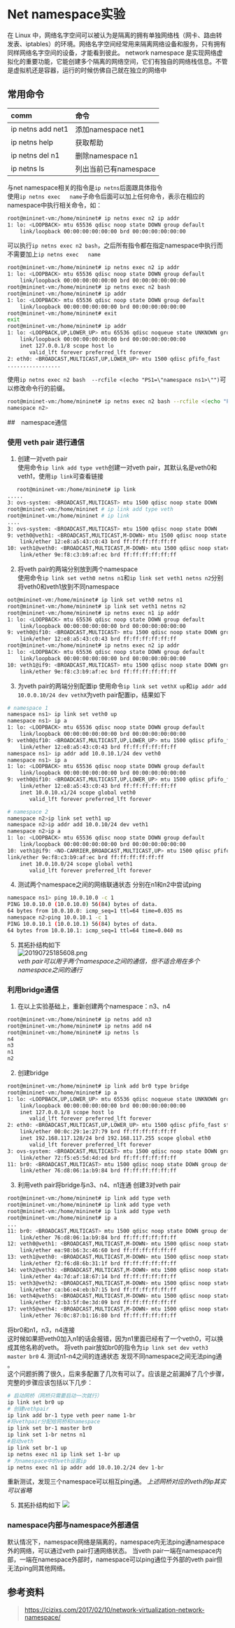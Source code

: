 # Net namespace实验
  在 Linux 中，网络名字空间可以被认为是隔离的拥有单独网络栈（网卡、路由转发表、iptables）的环境。网络名字空间经常用来隔离网络设备和服务，只有拥有同样网络名字空间的设备，才能看到彼此。 network namespace 是实现网络虚拟化的重要功能，它能创建多个隔离的网络空间，它们有独自的网络栈信息。不管是虚拟机还是容器，运行的时候仿佛自己就在独立的网络中

## 常用命令
| comm               | 命令               |
| :----------------- | :----------------- |
| ip netns add  net1 | 添加namespace net1 |
|ip netns help |获取帮助|
|ip netns del n1| 删除namespace n1|
|ip netns ls|列出当前已有namespace|
与net namespace相关的指令是`ip netns`后面跟具体指令  
使用`ip netns exec   name`子命令后面可以加上任何命令，表示在相应的namespace中执行相关命令，如：
```bash
root@mininet-vm:/home/mininet# ip netns exec n2 ip addr
1: lo: <LOOPBACK> mtu 65536 qdisc noop state DOWN group default 
    link/loopback 00:00:00:00:00:00 brd 00:00:00:00:00:00
```
可以执行`ip netns exec n2 bash`，之后所有指令都在指定namespace中执行而不需要加上`ip netns exec   name`
```bash
root@mininet-vm:/home/mininet# ip netns exec n2 ip addr
1: lo: <LOOPBACK> mtu 65536 qdisc noop state DOWN group default 
    link/loopback 00:00:00:00:00:00 brd 00:00:00:00:00:00
root@mininet-vm:/home/mininet# ip netns exec n2 bash
root@mininet-vm:/home/mininet# ip addr
1: lo: <LOOPBACK> mtu 65536 qdisc noop state DOWN group default 
    link/loopback 00:00:00:00:00:00 brd 00:00:00:00:00:00
root@mininet-vm:/home/mininet# exit
exit
root@mininet-vm:/home/mininet# ip addr
1: lo: <LOOPBACK,UP,LOWER_UP> mtu 65536 qdisc noqueue state UNKNOWN group default 
    link/loopback 00:00:00:00:00:00 brd 00:00:00:00:00:00
    inet 127.0.0.1/8 scope host lo
       valid_lft forever preferred_lft forever
2: eth0: <BROADCAST,MULTICAST,UP,LOWER_UP> mtu 1500 qdisc pfifo_fast 
.................
```
使用`ip netns exec n2 bash  --rcfile <(echo "PS1=\"namespace ns1>\"")`可以修改命令行的前缀。
```bash
root@mininet-vm:/home/mininet# ip netns exec n2 bash --rcfile <(echo "PS1=\"namespace n2>\"")
namespace n2>
```
##　namespace通信
### 使用 veth pair 进行通信
1. 创建一对veth pair   
   使用命令`ip link add type veth`创建一对veth pair，其默认名是veth0和veth1，使用`ip link`可查看链接
```bash
   root@mininet-vm:/home/mininet# ip link
.....
3: ovs-system: <BROADCAST,MULTICAST> mtu 1500 qdisc noop state DOWN 
root@mininet-vm:/home/mininet # ip link add type veth
root@mininet-vm:/home/mininet # ip link
....
3: ovs-system: <BROADCAST,MULTICAST> mtu 1500 qdisc noop state DOWN 
9: veth0@veth1: <BROADCAST,MULTICAST,M-DOWN> mtu 1500 qdisc noop state DOWN mode DEFAULT group default qlen 1000
    link/ether 12:e8:a5:43:c0:43 brd ff:ff:ff:ff:ff:ff
10: veth1@veth0: <BROADCAST,MULTICAST,M-DOWN> mtu 1500 qdisc noop state DOWN mode DEFAULT group default qlen 1000
    link/ether 9e:f8:c3:b9:af:ec brd ff:ff:ff:ff:ff:ff
```
2. 将veth pair的两端分别放到两个namespace   
   使用命令`ip link set veth0 netns n1`和`ip link set veth1 netns n2`分别将veth0和veth1放到不同namespace
```bash
oot@mininet-vm:/home/mininet# ip link set veth0 netns n1
root@mininet-vm:/home/mininet# ip link set veth1 netns n2
root@mininet-vm:/home/mininet# ip netns exec n1 ip addr
1: lo: <LOOPBACK> mtu 65536 qdisc noop state DOWN group default 
    link/loopback 00:00:00:00:00:00 brd 00:00:00:00:00:00
9: veth0@if10: <BROADCAST,MULTICAST> mtu 1500 qdisc noop state DOWN group default qlen 1000
    link/ether 12:e8:a5:43:c0:43 brd ff:ff:ff:ff:ff:ff
root@mininet-vm:/home/mininet# ip netns exec n2 ip addr
1: lo: <LOOPBACK> mtu 65536 qdisc noop state DOWN group default 
    link/loopback 00:00:00:00:00:00 brd 00:00:00:00:00:00
10: veth1@if9: <BROADCAST,MULTICAST> mtu 1500 qdisc noop state DOWN group default qlen 1000
    link/ether 9e:f8:c3:b9:af:ec brd ff:ff:ff:ff:ff:ff
```
3. 为veth pair的两端分别配置ip
   使用命令`ip link set vethX up`和`ip addr add  10.0.0.10/24 dev vethX`为veth pair配置ip，结果如下
```bash
# namespace 1
namespace ns1> ip link set veth0 up
namespace ns1> ip a
1: lo: <LOOPBACK> mtu 65536 qdisc noop state DOWN group default 
    link/loopback 00:00:00:00:00:00 brd 00:00:00:00:00:00
9: veth0@if10: <BROADCAST,MULTICAST,UP,LOWER_UP> mtu 1500 qdisc pfifo_fast state UP group default qlen 1000
    link/ether 12:e8:a5:43:c0:43 brd ff:ff:ff:ff:ff:ff
namespace ns1> ip addr add 10.0.10.1/24 dev veth0
namespace ns1> ip a
1: lo: <LOOPBACK> mtu 65536 qdisc noop state DOWN group default 
    link/loopback 00:00:00:00:00:00 brd 00:00:00:00:00:00
9: veth0@if10: <BROADCAST,MULTICAST,UP,LOWER_UP> mtu 1500 qdisc pfifo_fast state UP group default qlen 1000
    link/ether 12:e8:a5:43:c0:43 brd ff:ff:ff:ff:ff:ff
    inet 10.0.10.x1/24 scope global veth0
       valid_lft forever preferred_lft forever

# namespace 2
namespace n2>ip link set veth1 up
namespace n2>ip addr add 10.0.10/24 dev veth1
namespace n2>ip a
1: lo: <LOOPBACK> mtu 65536 qdisc noop state DOWN group default 
    link/loopback 00:00:00:00:00:00 brd 00:00:00:00:00:00
10: veth1@if9: <NO-CARRIER,BROADCAST,MULTICAST,UP> mtu 1500 qdisc pfifo_fast state LOWERLAYERDOWN group default qlen 1000
link/ether 9e:f8:c3:b9:af:ec brd ff:ff:ff:ff:ff:ff
    inet 10.0.10.0/24 scope global veth1
       valid_lft forever preferred_lft forever
```
   4. 测试两个namespace之间的网络联通状态
   分别在n1和n2中尝试ping
```bash
namespace ns1> ping 10.0.10.0 -c 1
PING 10.0.10.0 (10.0.10.0) 56(84) bytes of data.
64 bytes from 10.0.10.0: icmp_seq=1 ttl=64 time=0.035 ms
namespace n2>ping 10.0.10.1 -c 1
PING 10.0.10.1 (10.0.10.1) 56(84) bytes of data.
64 bytes from 10.0.10.1: icmp_seq=1 ttl=64 time=0.040 ms
```
5. 其拓扑结构如下  
   ![20190725185608.png](https://raw.githubusercontent.com/zdzh/pothos/master/img/20190725185608.png)    
*veth pair可以用于两个namespace之间的通信，但不适合用在多个namespace之间的通行*
### 利用bridge通信
1. 在以上实验基础上，重新创建两个namespace：n3、n4
```bash
root@mininet-vm:/home/mininet# ip netns add n3
root@mininet-vm:/home/mininet# ip netns add n4
root@mininet-vm:/home/mininet# ip netns ls
n4
n3
n1
n2
```
2. 创建bridge
```bash
root@mininet-vm:/home/mininet# ip link add br0 type bridge
root@mininet-vm:/home/mininet# ip a
1: lo: <LOOPBACK,UP,LOWER_UP> mtu 65536 qdisc noqueue state UNKNOWN group default 
    link/loopback 00:00:00:00:00:00 brd 00:00:00:00:00:00
    inet 127.0.0.1/8 scope host lo
       valid_lft forever preferred_lft forever
2: eth0: <BROADCAST,MULTICAST,UP,LOWER_UP> mtu 1500 qdisc pfifo_fast state UP group default qlen 1000
    link/ether 00:0c:29:1e:27:79 brd ff:ff:ff:ff:ff:ff
    inet 192.168.117.128/24 brd 192.168.117.255 scope global eth0
       valid_lft forever preferred_lft forever
3: ovs-system: <BROADCAST,MULTICAST> mtu 1500 qdisc noop state DOWN group default 
    link/ether 72:f5:e5:5d:4d:ed brd ff:ff:ff:ff:ff:ff
11: br0: <BROADCAST,MULTICAST> mtu 1500 qdisc noop state DOWN group default 
    link/ether 76:d8:06:1a:b9:84 brd ff:ff:ff:ff:ff:ff
```
3. 利用veth pair将bridge与n3、n4、n1连通
   创建3对veth pair
```bash
root@mininet-vm:/home/mininet# ip link add type veth
root@mininet-vm:/home/mininet# ip link add type veth
root@mininet-vm:/home/mininet# ip link add type veth
root@mininet-vm:/home/mininet# ip a
...
11: br0: <BROADCAST,MULTICAST> mtu 1500 qdisc noop state DOWN group default 
    link/ether 76:d8:06:1a:b9:84 brd ff:ff:ff:ff:ff:ff
12: veth0@veth1: <BROADCAST,MULTICAST,M-DOWN> mtu 1500 qdisc noop state DOWN group default qlen 1000
    link/ether ea:98:b6:3c:46:60 brd ff:ff:ff:ff:ff:ff
13: veth1@veth0: <BROADCAST,MULTICAST,M-DOWN> mtu 1500 qdisc noop state DOWN group default qlen 1000
    link/ether f2:f6:d8:6b:31:1f brd ff:ff:ff:ff:ff:ff
14: veth2@veth3: <BROADCAST,MULTICAST,M-DOWN> mtu 1500 qdisc noop state DOWN group default qlen 1000
    link/ether 4a:7d:af:18:67:14 brd ff:ff:ff:ff:ff:ff
15: veth3@veth2: <BROADCAST,MULTICAST,M-DOWN> mtu 1500 qdisc noop state DOWN group default qlen 1000
    link/ether ca:b6:e4:eb:b7:15 brd ff:ff:ff:ff:ff:ff
16: veth4@veth5: <BROADCAST,MULTICAST,M-DOWN> mtu 1500 qdisc noop state DOWN group default qlen 1000
    link/ether f2:b3:5f:0e:3d:09 brd ff:ff:ff:ff:ff:ff
17: veth5@veth4: <BROADCAST,MULTICAST,M-DOWN> mtu 1500 qdisc noop state DOWN group default qlen 1000
    link/ether 76:0c:87:b1:16:80 brd ff:ff:ff:ff:ff:ff
```
  将br0和n1，n3，n4连接  
  这时候如果把veth0加入n1的话会报错，因为n1里面已经有了一个veth0，可以换成其他名称的veth。
将veth pair放如br0的指令为`ip link set dev veth3 master br0`
4. 测试n1-n4之间的连通状态
   发现不同namespace之间无法ping通 。   
   这个问题折腾了很久，后来多配置了几次有可以了。应该是之前漏掉了几个步骤，完整的步骤应该包括以下几步：
   ```bash
   # 启动网桥（网桥只需要启动一次就行）
   ip link set br0 up
   # 创建vethpair
   ip link add br-1 type veth peer name 1-br
   #将vethpair分配给网桥和namespace
   ip link set br-1 master br0
   ip link set 1-br netns n1
   #启动veth
   ip link set br-1 up
   ip netns exec n1 ip link set 1-br up
   # 为namespace中的veth设置ip
  ip netns exec n1 ip addr add 10.0.10.2/24 dev 1-br
   ```
重新测试，发现三个namespace可以相互ping通。
*上述网桥对应的veth的ip其实可以省略*

5. 其拓扑结构如下
![](https://raw.githubusercontent.com/zdzh/pothos/master/img/!%5B20190726101019.png%5D(httpsraw.githubusercontent.comzdzhpothosmasterimg20190726101019.png))
 ### namespace内部与namespace外部通信
默认情况下，namespace网络是隔离的，namespace内无法ping通namespace外的网络，可以通过veth pair打通网络状态。
当veth pair一端在namespace内部，一端在namespace外部时，namespace可以ping通位于外部的veth pair但无法ping同其他网络。
## 参考资料
> https://cizixs.com/2017/02/10/network-virtualization-network-namespace/